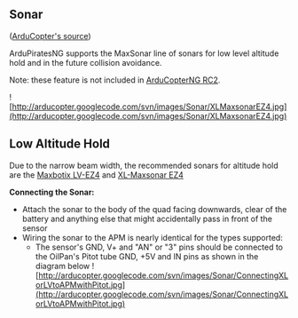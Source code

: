 ## Sonar ##

([ArduCopter's source](http://code.google.com/p/arducopter/wiki/Quad_Sonar))

ArduPiratesNG supports the MaxSonar line of sonars for low level altitude hold and in the future collision avoidance.

Note: these feature is not included in [ArduCopterNG RC2](http://code.google.com/p/arducopter/downloads/detail?name=ArduCopter%20RC2.zip).

![http://arducopter.googlecode.com/svn/images/Sonar/XLMaxsonarEZ4.jpg](http://arducopter.googlecode.com/svn/images/Sonar/XLMaxsonarEZ4.jpg)

## Low Altitude Hold ##

Due to the narrow beam width, the recommended sonars for altitude hold are the [Maxbotix LV-EZ4](http://www.sparkfun.com/products/8504) and [XL-Maxsonar EZ4](http://www.sparkfun.com/products/9495)

**Connecting the Sonar:**
  * Attach the sonar to the body of the quad facing downwards, clear of the battery and anything else that might accidentally pass in front of the sensor
  * Wiring the sonar to the APM is nearly identical for the types supported:
    * The sensor's GND, V+ and "AN" or "3" pins should be connected to the OilPan's Pitot tube GND, +5V and IN pins as shown in the diagram below
![http://arducopter.googlecode.com/svn/images/Sonar/ConnectingXLorLVtoAPMwithPitot.jpg](http://arducopter.googlecode.com/svn/images/Sonar/ConnectingXLorLVtoAPMwithPitot.jpg)